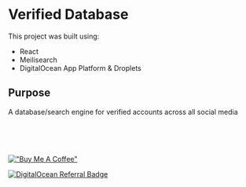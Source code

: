# Verified Database
This project was built using:
- React
- Meilisearch
- DigitalOcean App Platform & Droplets

## Purpose
A database/search engine for verified accounts across all social media

<br />
<br />
<br />

[!["Buy Me A Coffee"](https://www.buymeacoffee.com/assets/img/custom_images/yellow_img.png)](https://www.buymeacoffee.com/manuellara)


[![DigitalOcean Referral Badge](https://web-platforms.sfo2.digitaloceanspaces.com/WWW/Badge%203.svg)](https://www.digitalocean.com/?refcode=530bd43c5b3e&utm_campaign=Referral_Invite&utm_medium=Referral_Program&utm_source=badge)